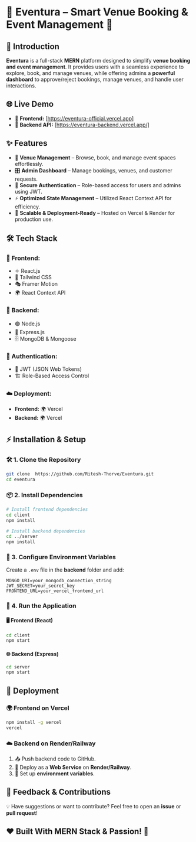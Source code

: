 # 🎉 Eventura – Smart Venue Booking & Event Management 🎊


## 🚀 Introduction

**Eventura** is a full-stack **MERN** platform designed to simplify **venue booking and event management**. It provides users with a seamless experience to explore, book, and manage venues, while offering admins a **powerful dashboard** to approve/reject bookings, manage venues, and handle user interactions.

## 🌐 Live Demo

- 🔗 **Frontend:** [https://eventura-official.vercel.app]
- 🔗 **Backend API:** [https://eventura-backend.vercel.app/]


  
## ✨ Features
- 🏢 **Venue Management** – Browse, book, and manage event spaces effortlessly.
- 🎛 **Admin Dashboard** – Manage bookings, venues, and customer requests.
- 🔐 **Secure Authentication** – Role-based access for users and admins using JWT.
- ⚡ **Optimized State Management** – Utilized React Context API for efficiency.
- 🚀 **Scalable & Deployment-Ready** – Hosted on Vercel & Render for production use.



## 🛠 Tech Stack
### 🎨 Frontend:
- ⚛️ React.js
- 🎨 Tailwind CSS
- 🎭 Framer Motion
- 🌍 React Context API


### 🔧 Backend:
- 🟢 Node.js
- 🚀 Express.js
- 🗄️ MongoDB & Mongoose
  

### 🔑 Authentication:
- 🔐 JWT (JSON Web Tokens)
- 🏗️ Role-Based Access Control


### ☁️ Deployment:
- **Frontend:** 🌍 Vercel
- **Backend:**  🌍 Vercel


## ⚡ Installation & Setup
### 🛠 1. Clone the Repository
```sh
git clone  https://github.com/Ritesh-Thorve/Eventura.git
cd eventura
```

### 📦 2. Install Dependencies
```sh
# Install frontend dependencies
cd client
npm install  

# Install backend dependencies
cd ../server
npm install
```

### 🔧 3. Configure Environment Variables
Create a `.env` file in the **backend** folder and add:
```env
MONGO_URI=your_mongodb_connection_string
JWT_SECRET=your_secret_key
FRONTEND_URL=your_vercel_frontend_url
```

### 🚀 4. Run the Application
#### 🖥️ Frontend (React)
```sh
cd client
npm start
```
#### 🌐 Backend (Express)
```sh
cd server
npm start
```

## 🚀 Deployment
### 🌍 Frontend on Vercel
```sh
npm install -g vercel
vercel
```

### ☁️ Backend on Render/Railway
1. 📤 Push backend code to GitHub.
2. 🚀 Deploy as a **Web Service** on **Render/Railway**.
3. 🔧 Set up **environment variables**.


## 🤝 Feedback & Contributions
💡 Have suggestions or want to contribute? Feel free to open an **issue** or **pull request**!

## ❤️ Built With MERN Stack & Passion! 🚀

